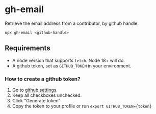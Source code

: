 # gh-email

Retrieve the email address from a contributor, by github handle.

```shell
npx gh-email <github-handle>
```

## Requirements

- A node version that supports `fetch`. Node 18+ will do.
- A github token, set as `GITHUB_TOKEN` in your environment.

### How to create a github token?

1. Go to [github settings](https://github.com/settings/tokens/new?description=github-email). 
2. Keep all checkboxes unchecked.
3. Click "Generate token"
4. Copy the token to your profile or run `export GITHUB_TOKEN={token}`
